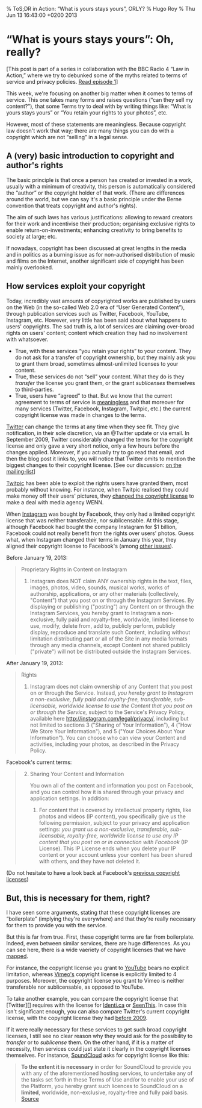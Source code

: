 % ToS;DR in Action: “What is yours stays yours”, ORLY?
% Hugo Roy
% Thu Jun 13 16:43:00 +0200 2013

# “What is yours stays yours”: Oh, really?

[This post is part of a series in collaboration with the BBC Radio 4 “Law in Action,” where we try to debunked some of the myths related to terms of service and privacy policies. 
[Read episode 1][ep1]]

[ep1]: http://tosdr.org/blog/tosdr-in-action-i-have-read-and-agree.html

This week, we're focusing on another big matter when it comes to
terms of service. This one takes many forms and raises
questions (“can they sell my content?”), that some Terms try to
deal with by writing things like: “What is yours stays yours” or
“You retain your rights to your photos”, etc.

However, most of these statements are meaningless. Because
copyright law doesn't work that way; there are many things you can
do with a copyright which are not “selling” in a legal sense.

## A (very) basic introduction to copyright and author's rights

The basic principle is that once a person has created or invested
in a work, usually with a minimum of creativity, this person is
automatically considered the “author” or the copyright holder of
that work. (There are differences around the world, but we can say
it's a basic principle under the Berne convention that treats 
copyright and author's rights).

The aim of such laws has various justifications: allowing
to reward creators for their work and incentivise their production;
organising exclusive rights to enable return-on-investments;
enhancing creativity to bring benefits to society at large; etc. 

If nowadays, copyright has been discussed at great lengths in the
media and in politics as a burning issue as for non-authorised
distribution of music and films on the Internet, another
significant side of copyright has been mainly overlooked.

## How services exploit your copyright

Today, incredibly vast amounts of copyrighted works are published
by users on the Web (in the so-called Web 2.0 era of “User
Generated Content”), through publication services such as Twitter,
Facebook, YouTube, Instagram, etc.  However, very
little has been said about what happens to users' copyrights. The
sad truth is, a lot of services are claiming over-broad rights on
users' content; content which creation they had no involvement
with whatsoever. 

 * True, with these services “you retain your rights” to your
   content. They do not ask for a transfer of copyright ownership,
   but they mainly ask you to grant them  broad, sometimes
   almost-unlimited licenses to your content.
 * True, these services do not “sell” your content. What they do is
  they *transfer* the license you grant them, or the grant
  *sublicenses* themselves to third-parties.
 * True, users have “agreed” to that. But we know that the current
   agreement to terms of service is [meaningless][ep1] and that
   moreover for many services (Twitter, Facebook, Instagram,
   Twitpic, etc.) the current copyright license was made in
   changes to the terms.

[Twitter](http://tosdr.org/#twitter) can change the terms at any
time when they see fit. They give notification, in their sole
discretion, via an @Twitter update or via email. In September 2009,
Twitter considerably changed the terms for the copyright license
and only gave a very short notice, only a few hours before the
changes applied. Moreover, if you actually try to go read that
email, and then the blog post it links to, you will notice that
Twitter omits to mention the biggest changes to their copyright
license. [See our discussion:
[on the mailing-list](https://groups.google.com/d/msg/tosdr/-B4iO-9xHvg/0yoWGoEISrEJ)]

[Twitpic](http://tosdr.org/#twitpic)  has been able to exploit the
rights users have granted them, most probably without knowing. For
instance, when Twitpic realised they could make money off their
users' pictures, they [changed the copyright
license](http://www.bbc.co.uk/news/technology-13372982) to make a
deal with media agency WENN.

When [Instagram](http://tosdr.org/#instagram) was bought by Facebook, they only had a limited
copyright license that was neither transferable, nor
sublicensable. At this stage, although Facebook had bought the
company Instagram for $1 billion, Facebook could not really
benefit from the rights over users' photos. Guess what, when
Instagram changed their terms in January this year, they aligned
their copyright license to Facebook's (among [other issues](http://www.slate.com/blogs/future_tense/2012/12/19/instagram_privacy_everyone_s_ignoring_the_real_problems_with_its_terms_of.html)).

Before January 19, 2013:

> Proprietary Rights in Content on Instagram
> 
> 1. Instagram does NOT claim ANY ownership rights in the text, files, images, photos, video, sounds, musical works, works of authorship, applications, or any other materials (collectively, "Content") that you post on or through the Instagram Services. By displaying or publishing ("posting") any Content on or through the Instagram Services, you hereby grant to Instagram a non-exclusive, fully paid and royalty-free, worldwide, limited license to use, modify, delete from, add to, publicly perform, publicly display, reproduce and translate such Content, including without limitation distributing part or all of the Site in any media formats through any media channels, except Content not shared publicly ("private") will not be distributed outside the Instagram Services.

After January 19, 2013:

> Rights
> 
> 1. Instagram does not claim ownership of any Content that you post on or through the Service. Instead, *you hereby grant to Instagram a non-exclusive, fully paid and royalty-free, transferable, sub-licensable, worldwide license to use the Content that you post on or through the Service,* subject to the Service's Privacy Policy, available here http://instagram.com/legal/privacy/, including but not limited to sections 3 ("Sharing of Your Information"), 4 ("How We Store Your Information"), and 5 ("Your Choices About Your Information"). You can choose who can view your Content and activities, including your photos, as described in the Privacy Policy.

Facebook's current terms:

> 2. Sharing Your Content and Information
> 
>    You own all of the content and information you post on Facebook, and you can control how it is shared through your privacy and application settings. In addition:
> 
>    1. For content that is covered by intellectual property rights, like photos and videos (IP content), you specifically give us the following permission, subject to your privacy and application settings: *you grant us a non-exclusive, transferable, sub-licensable, royalty-free, worldwide license to use any IP content that you post on or in connection with Facebook* (IP License). This IP License ends when you delete your IP content or your account unless your content has been shared with others, and they have not deleted it.

(Do not hesitate to have a look back at Facebook's [previous copyright
licenses](http://consumerist.com/2009/02/15/facebooks-new-terms-of-service-we-can-do-anything-we-want-with-your-content-forever/))

## But, this is necessary for them, right?

I have seen some arguments, stating that these copyright licenses
are “boilerplate” (implying they're everywhere) and that they're
really necessary for them to provide you with the service.

But this is far from true. First, these copyright terms are far
from boilerplate. Indeed, even between similar services, there are
huge differences. As you can see here, there is a wide vaeriety of
copyright licenses that we have
[mapped](http://tosdr.org/topics.html#copyright-scope).

For instance, the copyright license you grant to
[YouTube](http://tosdr.org/#youtube) bears no explicit limitation,
whereas [Vimeo's](http://tosdr.org/#vimeo) copyright
license is explicitly limited to 4 purposes. Moreover, the
copyright license you grant to Vimeo is neither transferable nor
sublicensable, as opposed to YouTube.

To take another example, you can compare the copyright license
that [Twitter][] requires with the license for
[Identi.ca](http://tosdr.org/#identi-ca) or
[SeenThis](http://tosdr.org/#seenthis). In case this isn't
significant enough, you can also compare Twitter's current
copyright license, with the copyright license they had [before
2009](https://twitter.com/tos/previous).

If it were really necessary for these services to get such broad
copyright licenses, I still see no clear reason why they would ask
for the possibility to *transfer* or to *sublicense* them. On the
other hand, if it is a matter of necessity, then services could
just state it clearly in the copyright licenses themselves. For
instance, [SoundCloud](http://tosdr.org/#soundcloud) asks for
copyright license like this: 

> **To the extent it is necessary** in order for SoundCloud to provide
> you with any of the aforementioned hosting services,
> to undertake any of the tasks set forth in these
> Terms of Use and/or to enable your use of the
> Platform, you hereby grant such licences to
> SoundCloud on a **limited**, worldwide, non-exclusive,
> royalty-free and fully paid basis. [Source](https://groups.google.com/d/topic/tosdr/_gI8wQ3PZ2M/discussion)


